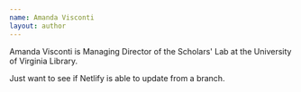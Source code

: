 ```yaml
---
name: Amanda Visconti
layout: author
---
```

Amanda Visconti is Managing Director of the Scholars' Lab at the University of Virginia Library.

Just want to see if Netlify is able to update from a branch.
